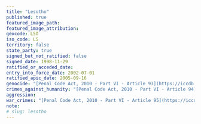 ```yaml
---
title: "Lesotho"
published: true
featured_image_path:
featured_image_attribution:
geocode: LSO
iso_code: LS
territory: false
state_party: true
signed_but_not_ratified: false
signed_date: 1998-11-29
ratified_or_acceded_date:
entry_into_force_date: 2002-07-01
ratified_apic_date: 2005-09-16
genocide: "[Penal Code Act, 2010 - Part VI - Article 93](https://iccdb.hrlc.net/data/doc/776/keyword/46/)"
crimes_against_humanity: "[Penal Code Act, 2010 - Part VI - Article 94](https://iccdb.hrlc.net/data/doc/776/keyword/13/)"
aggression:
war_crimes: "[Penal Code Act, 2010 - Part VI - Article 95](https://iccdb.hrlc.net/data/doc/776/keyword/145/)"
note:
# slug: lesotho
---
```

